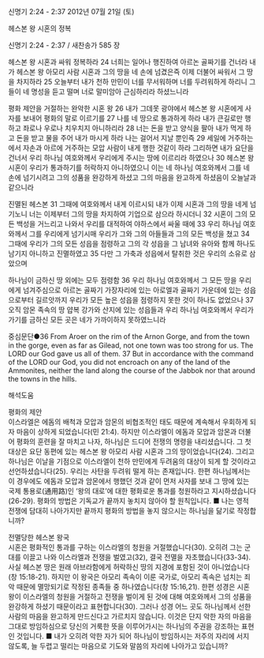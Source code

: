 신명기 2:24 - 2:37 
2012년 07월 21일 (토)

헤스본 왕 시혼의 정복



신명기 2:24 - 2:37 / 새찬송가 585 장


헤스본 왕 시혼과 싸워 정복하라
24 너희는 일어나 행진하여 아르논 골짜기를 건너라 내가 헤스본 왕 아모리 사람 시혼과 그의 땅을 네 손에 넘겼은즉 이제 더불어 싸워서 그 땅을 차지하라 25 오늘부터 내가 천하 만민이 너를 무서워하며 너를 두려워하게 하리니 그들이 네 명성을 듣고 떨며 너로 말미암아 근심하리라 하셨느니라

평화 제안을 거절하는 완악한 시혼 왕
26 내가 그데못 광야에서 헤스본 왕 시혼에게 사자를 보내어 평화의 말로 이르기를 27 나를 네 땅으로 통과하게 하라 내가 큰길로만 행하고 좌로나 우로나 치우치지 아니하리라 28 너는 돈을 받고 양식을 팔아 내가 먹게 하고 돈을 받고 물을 주어 내가 마시게 하라 나는 걸어서 지날 뿐인즉 29 세일에 거주하는 에서 자손과 아르에 거주하는 모압 사람이 내게 행한 것같이 하라 그리하면 내가 요단을 건너서 우리 하나님 여호와께서 우리에게 주시는 땅에 이르리라 하였으나 30 헤스본 왕 시혼이 우리가 통과하기를 허락하지 아니하였으니 이는 네 하나님 여호와께서 그를 네 손에 넘기시려고 그의 성품을 완강하게 하셨고 그의 마음을 완고하게 하셨음이 오늘날과 같으니라

진멸된 헤스본
31 그때에 여호와께서 내게 이르시되 내가 이제 시혼과 그의 땅을 네게 넘기노니 너는 이제부터 그의 땅을 차지하여 기업으로 삼으라 하시더니 32 시혼이 그의 모든 백성을 거느리고 나와서 우리를 대적하여 야하스에서 싸울 때에 33 우리 하나님 여호와께서 그를 우리에게 넘기시매 우리가 그와 그의 아들들과 그의 모든 백성을 쳤고 34 그때에 우리가 그의 모든 성읍을 점령하고 그의 각 성읍을 그 남녀와 유아와 함께 하나도 남기지 아니하고 진멸하였고 35 다만 그 가축과 성읍에서 탈취한 것은 우리의 소유로 삼았으며

하나님이 금하신 땅 외에는 모두 점령함
36 우리 하나님 여호와께서 그 모든 땅을 우리에게 넘겨주심으로 아르논 골짜기 가장자리에 있는 아로엘과 골짜기 가운데에 있는 성읍으로부터 길르앗까지 우리가 모든 높은 성읍을 점령하지 못한 것이 하나도 없었으나 37 오직 암몬 족속의 땅 얍복 강가와 산지에 있는 성읍들과 우리 하나님 여호와께서 우리가 가기를 금하신 모든 곳은 네가 가까이하지 못하였느니라

중심문단●36 From Aroer on the rim of the Arnon Gorge, and from the town in the gorge, even as far as Gilead, not one town was too strong for us. The LORD our God gave us all of them. 37 But in accordance with the command of the LORD our God, you did not encroach on any of the land of the Ammonites, neither the land along the course of the Jabbok nor that around the towns in the hills.

해석도움





평화의 제안  
이스라엘은 에돔의 배척과 모압과 암몬의 비협조적인 태도 때문에 계속해서 우회하게 되자 마음이 상하게 되었습니다(민 21:4). 하지만 이스라엘이 에돔과 모압과 암몬과 더불어 평화의 훈련을 잘 마치고 나자, 하나님은 드디어 전쟁의 명령을 내리셨습니다. 그 첫 대상은 요단 동편에 있는 헤스본 왕 아모리 사람 시혼과 그의 땅이었습니다(24). 그리고 하나님은 이날을 기점으로 이스라엘이 천하 만민에게 두려움의 대상이 되게 할 것이라고 선언하셨습니다(25). 우리는 사탄을 두려워 떨게 하는 존재입니다. 한편 하나님께서는 이 경우에도 에돔과 모압과 암몬에서 행했던 것과 같이 먼저 사자를 보내 그 땅에 있는 국제 통용로(通用路)인 ‘왕의 대로’에 대한 평화로운 통과를 청원하라고 지시하셨습니다(26-29). 평화의 방법은 기독교가 끝까지 놓치지 않아야 할 원칙입니다.
■ 나는 영적 전쟁에 담대히 나아가지만 끝까지 평화의 방법을 놓지 않으시는 하나님을 닮기로 작정합니까?

전멸당한 헤스본 왕국  
시혼은 평화적인 통과를 구하는 이스라엘의 청원을 거절했습니다(30). 오히려 그는 군대를 이끌고 나와 이스라엘과 전쟁을 벌였고(32), 결국 전멸을 자초했습니다(33-34). 사실 헤스본 땅은 원래 아브라함에게 허락하신 땅의 지경에 포함된 것이 아니었습니다(창 15:18-21). 하지만 이 왕국은 아모리 족속이 이룬 국가로, 아모리 족속은 넘치는 죄악 때문에 멸망되기로 작정된 종족들 중 하나였습니다(창 15:16,21). 한편 성경은 시혼 왕이 이스라엘의 청원을 거절하고 전쟁을 벌이게 된 것에 대해 여호와께서 그의 성품을 완강하게 하셨기 때문이라고 표현합니다(30). 그러나 성경 어느 곳도 하나님께서 선한 사람의 마음을 완고하게 만드신다고 가르치지 않습니다. 이것은 단지 악한 자의 마음을 그대로 방임하심으로 당신의 거룩한 뜻을 이루어가시는 하나님의 주권을 강조하는 표현인 것입니다.
■ 내가 오히려 악한 자가 되어 하나님이 방임하시는 저주의 자리에 서지 않도록, 늘 두렵고 떨리는 마음으로 기도와 말씀의 자리에 나아가고 있습니까?